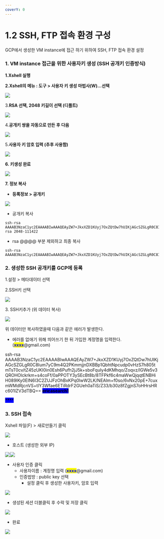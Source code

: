```yaml
---
coverY: 0
---
```


# 1.2 SSH, FTP 접속 환경 구성

GCP에서 생성한 VM instance에 접근 하기 위하여 SSH, FTP 접속 환경 설정

### 1. VM instance 접근을 위한 사용자키 생성 (SSH 공개키 인증방식)

**1.Xshell 실행**

**2.Xshell의 메뉴 : 도구 > 사용자 키 생성 마법사(W)...선택**

![](https://emunhi.com/data/img/201808/15162052921.png)

3.**RSA 선택, 2048 키길이 선택 (디폴트)**

![](https://emunhi.com/data/img/201808/15162249842.png)

4.**공개키 쌍을 자동으로 만든 후 다음**

![](https://emunhi.com/data/img/201808/15162353257.png)

5.**사용자 키 암호 입력 (추후 사용함)**

****![](<../../.gitbook/assets/image (20).png>)****

**6. 키생성 완료**

****![](<../../.gitbook/assets/image (9).png>)****

**7. 정보 복사**

* **등록정보 > 공개키**

****![](<../../.gitbook/assets/image (7) (2) (1).png>)****

* 공개키 복사

```
ssh-rsa AAAAB3NzaC1yc2EAAAABIwAAAQEAyZW7+JkxXZD1KUyj7OxZQtDw7hUIKjAGcSZGLgR0C8Ium7yC9m4Q2PKmmjjnDXBBp1QbhtNpcudp0vHzS7h805tmTsT0cv/tZ45zUKI0in0Esh6Pufh2jJ5k+sboFquIy4dKMhqo/Zoqvz/lGWe5v3QROHOlckrkm+s4coFf/0aPPOTY3ySEcBt8b/8TFPkf6c4maWwQjqqtENBHiH089lKy0EIN6I3C2ZUJFzOhBxKPq0lwW2LK/NEAlm+f0so/6vNx20pE+7cuxmWMdRjcnVS+tIY3Wfae6ETiRdrF2GUeh0aTiS/Z33/b30z8fZgjnS7oHHrsHRc601lZV3dTBQ== rsa 2048-111422
```

* rsa @@@@ 부분 제외하고 최종 복사

```
ssh-rsa AAAAB3NzaC1yc2EAAAABIwAAAQEAyZW7+JkxXZD1KUyj7OxZQtDw7hUIKjAGcSZGLgR0C8Ium7yC9m4Q2PKmmjjnDXBBp1QbhtNpcudp0vHzS7h805tmTsT0cv/tZ45zUKI0in0Esh6Pufh2jJ5k+sboFquIy4dKMhqo/Zoqvz/lGWe5v3QROHOlckrkm+s4coFf/0aPPOTY3ySEcBt8b/8TFPkf6c4maWwQjqqtENBHiH089lKy0EIN6I3C2ZUJFzOhBxKPq0lwW2LK/NEAlm+f0so/6vNx20pE+7cuxmWMdRjcnVS+tIY3Wfae6ETiRdrF2GUeh0aTiS/Z33/b30z8fZgjnS7oHHrsHRc601lZV3dTBQ==
```

### 2. 생성한 SSH 공개키를 GCP에 등록

1.설정 > 메타데이터 선택

2.SSH키 선택

![](<../../.gitbook/assets/image (12).png>)

3\. SSH키추가 (위 데이터 복사)

![](<../../.gitbook/assets/image (3) (2).png>)

위 데이터만 복사하였을때 다음과 같은 에러가 발생한다.

* 에러를 없애기 위해 띄어쓰기 한 뒤 가입한 계정명을 입력한다. (<mark style="color:blue;">**xxxx**</mark>@gmail.com)

ssh-rsa AAAAB3NzaC1yc2EAAAABIwAAAQEAyZW7+JkxXZD1KUyj7OxZQtDw7hUIKjAGcSZGLgR0C8Ium7yC9m4Q2PKmmjjnDXBBp1QbhtNpcudp0vHzS7h805tmTsT0cv/tZ45zUKI0in0Esh6Pufh2jJ5k+sboFquIy4dKMhqo/Zoqvz/lGWe5v3QROHOlckrkm+s4coFf/0aPPOTY3ySEcBt8b/8TFPkf6c4maWwQjqqtENBHiH089lKy0EIN6I3C2ZUJFzOhBxKPq0lwW2LK/NEAlm+f0so/6vNx20pE+7cuxmWMdRjcnVS+tIY3Wfae6ETiRdrF2GUeh0aTiS/Z33/b30z8fZgjnS7oHHrsHRc601lZV3dTBQ== <mark style="background-color:blue;">**ericasearch1**</mark>

<mark style="background-color:blue;">****</mark>

### 3. SSH 접속

Xshell 파일(F) > 새로만들기 클릭

![](<../../.gitbook/assets/image (16).png>)

* 호스트 (생성한 외부 IP)

![](<../../.gitbook/assets/image (6) (2).png>)![](<../../.gitbook/assets/image (1) (1).png>)

* 사용자 인증 클릭
  * 사용자이름 : 계정명 입력 (<mark style="color:blue;">**xxxx**</mark>@gmail.com)
  * 인증법방 : public key 선택
    * 설정 클릭 후 생성한 사용자키, 암호 입력

![](<../../.gitbook/assets/image (11).png>)



* 생성된 세션 더블클릭 후 수락 및 저장 클릭

![](<../../.gitbook/assets/image (31).png>)

* 완료

![](<../../.gitbook/assets/image (8) (2).png>)
